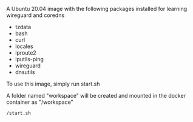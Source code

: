 A Ubuntu 20.04 image with the following packages installed for learning wireguard and coredns

* tzdata 
* bash
* curl
* locales 
* iproute2 
* iputils-ping 
* wireguard 
* dnsutils 

To use this image, simply run start.sh

A folder named "workspace" will be created and mounted in the docker container as "/workspace" 

```bash
/start.sh
```